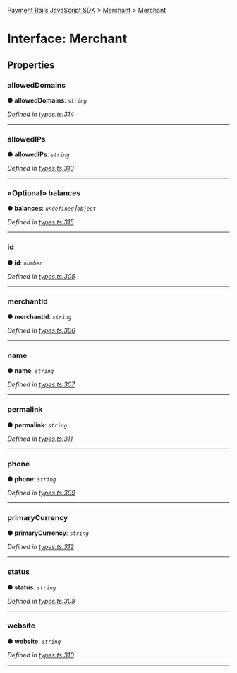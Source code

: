 [Payment Rails JavaScript SDK](../README.md) > [Merchant](../modules/merchant.md) > [Merchant](../interfaces/merchant.merchant-1.md)



# Interface: Merchant


## Properties
<a id="alloweddomains"></a>

###  allowedDomains

**●  allowedDomains**:  *`string`* 

*Defined in [types.ts:314](https://github.com/PaymentRails/javascript-sdk/blob/d7f3cdf/lib/types.ts#L314)*





___

<a id="allowedips"></a>

###  allowedIPs

**●  allowedIPs**:  *`string`* 

*Defined in [types.ts:313](https://github.com/PaymentRails/javascript-sdk/blob/d7f3cdf/lib/types.ts#L313)*





___

<a id="balances"></a>

### «Optional» balances

**●  balances**:  *`undefined`⎮`object`* 

*Defined in [types.ts:315](https://github.com/PaymentRails/javascript-sdk/blob/d7f3cdf/lib/types.ts#L315)*





___

<a id="id"></a>

###  id

**●  id**:  *`number`* 

*Defined in [types.ts:305](https://github.com/PaymentRails/javascript-sdk/blob/d7f3cdf/lib/types.ts#L305)*





___

<a id="merchantid"></a>

###  merchantId

**●  merchantId**:  *`string`* 

*Defined in [types.ts:306](https://github.com/PaymentRails/javascript-sdk/blob/d7f3cdf/lib/types.ts#L306)*





___

<a id="name"></a>

###  name

**●  name**:  *`string`* 

*Defined in [types.ts:307](https://github.com/PaymentRails/javascript-sdk/blob/d7f3cdf/lib/types.ts#L307)*





___

<a id="permalink"></a>

###  permalink

**●  permalink**:  *`string`* 

*Defined in [types.ts:311](https://github.com/PaymentRails/javascript-sdk/blob/d7f3cdf/lib/types.ts#L311)*





___

<a id="phone"></a>

###  phone

**●  phone**:  *`string`* 

*Defined in [types.ts:309](https://github.com/PaymentRails/javascript-sdk/blob/d7f3cdf/lib/types.ts#L309)*





___

<a id="primarycurrency"></a>

###  primaryCurrency

**●  primaryCurrency**:  *`string`* 

*Defined in [types.ts:312](https://github.com/PaymentRails/javascript-sdk/blob/d7f3cdf/lib/types.ts#L312)*





___

<a id="status"></a>

###  status

**●  status**:  *`string`* 

*Defined in [types.ts:308](https://github.com/PaymentRails/javascript-sdk/blob/d7f3cdf/lib/types.ts#L308)*





___

<a id="website"></a>

###  website

**●  website**:  *`string`* 

*Defined in [types.ts:310](https://github.com/PaymentRails/javascript-sdk/blob/d7f3cdf/lib/types.ts#L310)*





___



